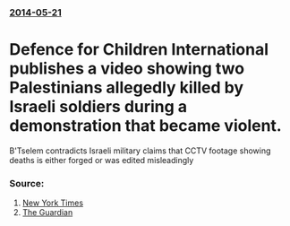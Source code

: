 ### [2014-05-21](/news/2014/05/21/index.md)

# Defence for Children International publishes a video showing two Palestinians allegedly killed by Israeli soldiers during a demonstration that became violent.

B&#x27;Tselem contradicts Israeli military claims that CCTV footage showing deaths is either forged or was edited misleadingly


### Source:

1. [New York Times](http://www.nytimes.com/2014/05/21/world/middleeast/palestinian-teenagers-video.htm)
2. [The Guardian](http://www.theguardian.com/world/2014/may/22/footage-palestinian-boys-shot-genuine-btselem)
